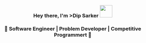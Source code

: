
<h3 align="center">
  Hey there, I'm >Dip Sarker</a> 
  <img src="https://media.giphy.com/media/gM5qFksULw54NMWyry/giphy.gif" height="40px" width="40px"/> 
</h3>
<h3 align="center">🌟 Software Engineer | Problem Developer | Competitive Programmert 🌟</h3>



